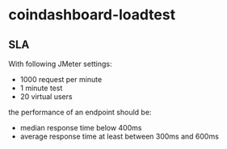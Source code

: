 # coindashboard-loadtest


## SLA
With following JMeter settings:

- 1000 request per minute
- 1 minute test
- 20 virtual users

the performance of an endpoint should be:

- median response time below 400ms
- average response time at least between 300ms and 600ms

